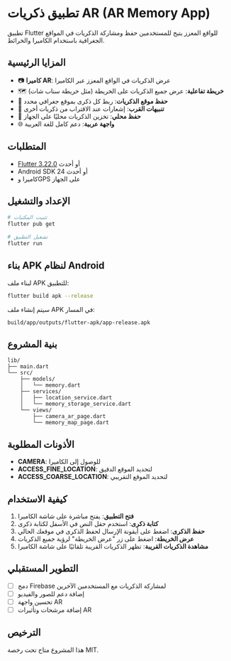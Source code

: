 # تطبيق ذكريات AR (AR Memory App)

تطبيق Flutter للواقع المعزز يتيح للمستخدمين حفظ ومشاركة الذكريات في المواقع الجغرافية باستخدام الكاميرا والخرائط.

## المزايا الرئيسية

- 📷 **كاميرا AR**: عرض الذكريات في الواقع المعزز عبر الكاميرا
- 🗺️ **خريطة تفاعلية**: عرض جميع الذكريات على الخريطة (مثل خريطة سناب شات)
- 📍 **حفظ موقع الذكريات**: ربط كل ذكرى بموقع جغرافي محدد
- 🔔 **تنبيهات القرب**: إشعارات عند الاقتراب من ذكريات أخرى
- 💾 **حفظ محلي**: تخزين الذكريات محليًا على الجهاز
- 🌐 **واجهة عربية**: دعم كامل للغة العربية

## المتطلبات

- [Flutter 3.22.0](https://docs.flutter.dev/get-started/install) أو أحدث
- Android SDK 24 أو أحدث
- كاميرا وGPS على الجهاز

## الإعداد والتشغيل

```bash
# تثبيت المكتبات
flutter pub get

# تشغيل التطبيق
flutter run
```

## بناء APK لنظام Android

لبناء ملف APK للتطبيق:

```bash
flutter build apk --release
```

سيتم إنشاء ملف APK في المسار:
```
build/app/outputs/flutter-apk/app-release.apk
```

## بنية المشروع

```
lib/
├── main.dart
└── src/
    ├── models/
    │   └── memory.dart
    ├── services/
    │   ├── location_service.dart
    │   └── memory_storage_service.dart
    └── views/
        ├── camera_ar_page.dart
        └── memory_map_page.dart
```

## الأذونات المطلوبة

- **CAMERA**: للوصول إلى الكاميرا
- **ACCESS_FINE_LOCATION**: لتحديد الموقع الدقيق
- **ACCESS_COARSE_LOCATION**: لتحديد الموقع التقريبي

## كيفية الاستخدام

1. **فتح التطبيق**: يفتح مباشرة على شاشة الكاميرا
2. **كتابة ذكرى**: استخدم حقل النص في الأسفل لكتابة ذكرى
3. **حفظ الذكرى**: اضغط على أيقونة الإرسال لحفظ الذكرى في موقعك الحالي
4. **عرض الخريطة**: اضغط على زر "عرض الخريطة" لرؤية جميع الذكريات
5. **مشاهدة الذكريات القريبة**: تظهر الذكريات القريبة تلقائيًا على شاشة الكاميرا

## التطوير المستقبلي

- [ ] دمج Firebase لمشاركة الذكريات مع المستخدمين الآخرين
- [ ] إضافة دعم للصور والفيديو
- [ ] تحسين واجهة AR
- [ ] إضافة مرشحات وتأثيرات AR

## الترخيص

هذا المشروع متاح تحت رخصة MIT.

